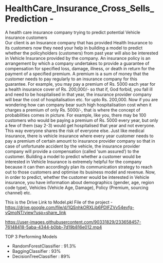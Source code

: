 # HealthCare_Insurance_Cross_Sells_Prediction -
A health care insurance company trying to predict potential Vehicle insurance customers   
Our client is an Insurance company that has provided Health Insurance to its customers now they need your help in building a model to predict whether the policyholders (customers) from past year will also be interested in Vehicle Insurance provided by the company.
An insurance policy is an arrangement by which a company undertakes to provide a guarantee of compensation for specified loss, damage, illness, or death in return for the payment of a specified premium. A premium is a sum of money that the customer needs to pay regularly to an insurance company for this guarantee.
For example, you may pay a premium of Rs. 5000 each year for a health insurance cover of Rs. 200,000/- so that if, God forbid, you fall ill and need to be hospitalised in that year, the insurance provider company will bear the cost of hospitalisation etc. for upto Rs. 200,000. 
Now if you are wondering how can company bear such high hospitalisation cost when it charges a premium of only Rs. 5000/-,
that is where the concept of probabilities comes in picture. For example, like you, there may be 100 customers who would be paying a premium of Rs. 5000 every year, but only a few of them (say 2-3) would get hospitalised that year and not everyone. This way everyone shares the risk of everyone else.
Just like medical insurance, there is vehicle insurance where every year customer needs to pay a premium of certain amount to insurance provider company so that in case of unfortunate accident by the vehicle, the insurance provider company will provide a compensation (called ‘sum assured’) to the customer.
Building a model to predict whether a customer would be interested in Vehicle Insurance is extremely helpful for the company because it can then accordingly plan its communication strategy to reach out to those customers and optimise its business model and revenue.
Now, in order to predict, whether the customer would be interested in Vehicle insurance, you have information about demographics (gender, age, region code type), Vehicles (Vehicle Age, Damage), Policy (Premium, sourcing channel) etc.

This is the Drive Link to Model.pkl File of the project - https://drive.google.com/file/d/1QSnhkORXLjb6PDlFZVv54evfg-vQmoNT/view?usp=share_link



https://user-images.githubusercontent.com/90331829/233658457-76148418-5aba-4344-b0bb-7d19b816e012.mp4


TOP 3 Performing Models
* RandomForestClassifier : 91.3%
* BaggingClassifier      : 93%
* DecisionTreeClassifier : 89%
